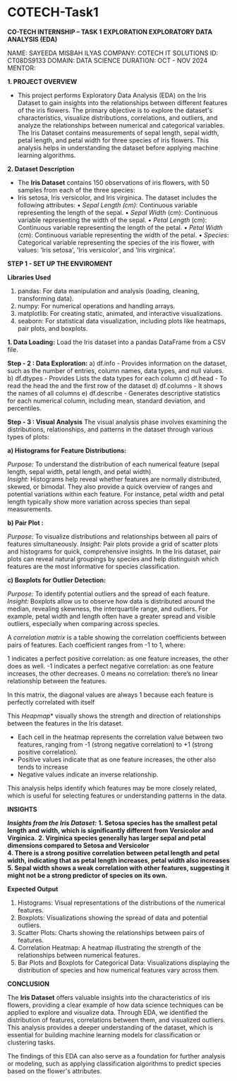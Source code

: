 # COTECH-Task1
**CO-TECH INTERNSHIP – TASK 1** 
**EXPLORATION EXPLORATORY DATA ANALYSIS (EDA)**

NAME: SAYEEDA MISBAH ILYAS 
COMPANY: COTECH IT SOLUTIONS
ID: CT08DS9133
DOMAIN: DATA SCIENCE
DURATION: OCT - NOV 2024
MENTOR: 
  
**1. PROJECT OVERVIEW** 

- This project performs Exploratory Data Analysis (EDA) on the Iris Dataset to gain insights into the relationships between different features of the iris flowers. The primary objective is to explore the dataset's characteristics, visualize distributions, correlations, and outliers, and analyze the relationships between numerical and categorical variables. The Iris Dataset contains measurements of sepal length, sepal width, petal length, and petal width for three species of iris flowers. This analysis helps in understanding the dataset before applying machine learning algorithms.

**2. Dataset Description**

- The **Iris Dataset** contains 150 observations of iris flowers, with 50 samples from each of the three species:
- Iris setosa, Iris versicolor, and Iris virginica. The dataset includes the following attributes:
•	*Sepal Length (cm)*: Continuous variable representing the length of the sepal.
•	*Sepal Width* (cm): Continuous variable representing the width of the sepal.
•	*Petal Length* (cm): Continuous variable representing the length of the petal.
•	*Petal Width* (cm): Continuous variable representing the width of the petal.
•	*Species*: Categorical variable representing the species of the iris flower, with values: 'Iris setosa', 'Iris versicolor', and 'Iris virginica'.

**STEP 1 - SET UP THE ENVIROMENT**

**Libraries Used**
1. pandas: For data manipulation and analysis (loading, cleaning, transforming data).
2. numpy: For numerical operations and handling arrays.	
3. matplotlib: For creating static, animated, and interactive visualizations.
4. seaborn: For statistical data visualization, including plots like heatmaps, pair plots, and boxplots. 

**1. Data Loading:**
     Load the Iris dataset into a pandas DataFrame from a CSV file.
     
**Step - 2 : Data Exploration:**
             a) df.info -  Provides information on the dataset, such as the number of entries, column names, data types, and null values.
             b) df.dtypes -  Provides Lists the data types for each column
             c) df.head - To read the head the and the first row of the dataset
             d) df.columns - It shows the names of all columns
             e) df.describe - Generates descriptive statistics for each numerical column, including mean, standard deviation, and percentiles.

**Step - 3 : Visual Analysis**
The visual analysis phase involves examining the distributions, relationships, and patterns in the dataset through various types of plots:

**a) Histograms for Feature Distributions:**

*Purpose:* To understand the distribution of each numerical feature (sepal length, sepal width, petal length, and petal width).   
*Insight:* Histograms help reveal whether features are normally distributed, skewed, or bimodal. They also provide a quick overview of ranges and potential variations within each feature. For instance, petal width and petal length typically show more variation across species than sepal measurements.



**b) Pair Plot :**

*Purpose:* To visualize distributions and relationships between all pairs of features simultaneously.
*Insight:* Pair plots provide a grid of scatter plots and histograms for quick, comprehensive insights. In the Iris dataset, pair plots can reveal natural groupings by species and help distinguish which features are the most informative for species classification.

**c) Boxplots for Outlier Detection:**

*Purpose:* To identify potential outliers and the spread of each feature.
*Insight:* Boxplots allow us to observe how data is distributed around the median, revealing skewness, the interquartile range, and outliers. For example, petal width and length often have a greater spread and visible outliers, especially when comparing across species.

 A *correlation matrix* is a table showing the correlation coefficients between pairs of features. Each coefficient ranges from -1 to 1, where:

 1 indicates a perfect positive correlation: as one feature increases, the other does as well.
-1 indicates a perfect negative correlation: as one feature increases, the other decreases.
0 means no correlation: there’s no linear relationship between the features.

In this matrix, the diagonal values are always 1 because each feature is perfectly correlated with itself

This *Heapmap** visually shows the strength and direction of relationships between the features in the Iris dataset. 
- Each cell in the heatmap represents the correlation value between two features, ranging from -1 (strong negative correlation) to +1 (strong positive correlation). 
- Positive values indicate that as one feature increases, the other also tends to increase
- Negative values indicate an inverse relationship. 

This analysis helps identify which features may be more closely related, which is useful for selecting features or understanding patterns in the data.

**INSIGHTS**

***Insights from the Iris Dataset:***
**1. Setosa species has the smallest petal length and width, which is significantly different from Versicolor and Virginica.**
**2.  Virginica species generally has larger sepal and petal dimensions compared to Setosa and Versicolor**  
**4.   There is a strong positive correlation between petal length and petal width, indicating that as petal length increases, petal width also increases**
**5.   Sepal width shows a weak correlation with other features, suggesting it might not be a strong predictor of species on its own.**

**Expected Output**

1. Histograms: Visual representations of the distributions of the numerical features.
2. Boxplots: Visualizations showing the spread of data and potential outliers.
3. Scatter Plots: Charts showing the relationships between pairs of features.
4. Correlation Heatmap: A heatmap illustrating the strength of the relationships between numerical features.
5. Bar Plots and Boxplots for Categorical Data: Visualizations displaying the distribution of species and how numerical features vary across them.

**CONCLUSION**

The **Iris Dataset** offers valuable insights into the characteristics of iris flowers, providing a clear example of how data science techniques can be applied to explore and visualize data. Through EDA, we identified the distribution of features, correlations between them, and visualized outliers. This analysis provides a deeper understanding of the dataset, which is essential for building machine learning models for classification or clustering tasks.

The findings of this EDA can also serve as a foundation for further analysis or modeling, such as applying classification algorithms to predict species based on the flower's attributes.
